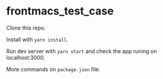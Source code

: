 # frontmacs_test_case

Clone this repo.

Install with `yarn install`.

Run dev server with `yarn start` and check the app runing on localhost:3000.

More commands on `package.json` file.
